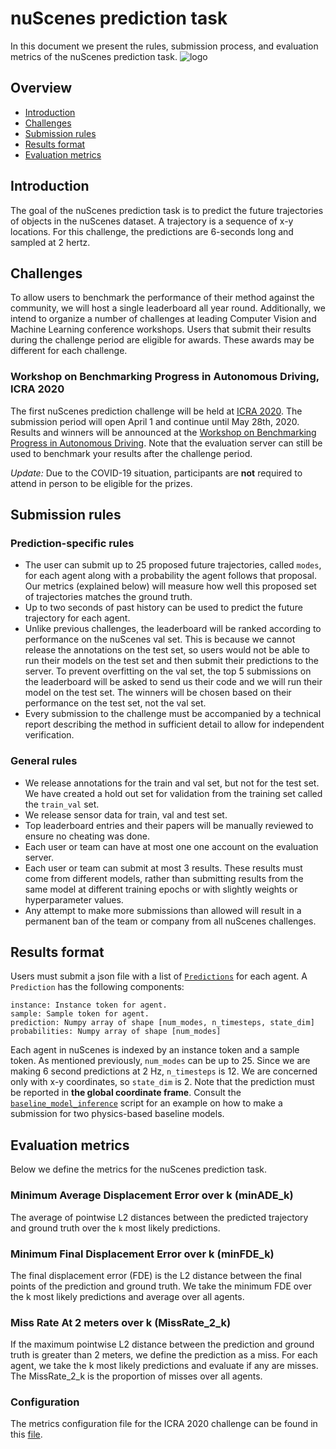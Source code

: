 # nuScenes prediction task
In this document we present the rules, submission process, and evaluation metrics of the nuScenes prediction task.
![logo](https://www.nuscenes.org/public/images/prediction.png)

## Overview
- [Introduction](#introduction)
- [Challenges](#challenges)
- [Submission rules](#submission-rules)
- [Results format](#results-format)
- [Evaluation metrics](#evaluation-metrics)

## Introduction
The goal of the nuScenes prediction task is to predict the future trajectories of objects in the nuScenes dataset.
A trajectory is a sequence of x-y locations. For this challenge, the predictions are 6-seconds long and sampled at
2 hertz.

## Challenges
To allow users to benchmark the performance of their method against the community, we will host a single leaderboard all year round.
Additionally, we intend to organize a number of challenges at leading Computer Vision and Machine Learning conference workshops.
Users that submit their results during the challenge period are eligible for awards. These awards may be different for each challenge.

### Workshop on Benchmarking Progress in Autonomous Driving, ICRA 2020
The first nuScenes prediction challenge will be held at [ICRA 2020](https://www.icra2020.org/).
The submission period will open April 1 and continue until May 28th, 2020.
Results and winners will be announced at the [Workshop on Benchmarking Progress in Autonomous Driving](http://montrealrobotics.ca/driving-benchmarks/).
Note that the evaluation server can still be used to benchmark your results after the challenge period.

*Update:* Due to the COVID-19 situation, participants are **not** required to attend in person
to be eligible for the prizes.

## Submission rules
### Prediction-specific rules
* The user can submit up to 25 proposed future trajectories, called `modes`, for each agent along with a probability the agent follows that proposal. Our metrics (explained below) will measure how well this proposed set of trajectories matches the ground truth.
* Up to two seconds of past history can be used to predict the future trajectory for each agent.
* Unlike previous challenges, the leaderboard will be ranked according to performance on the nuScenes val set. This is because we cannot release the annotations on the test set, so users would not be able to run their models on the test set and then submit their predictions to the server. To prevent overfitting on the val set, the top 5 submissions on the leaderboard will be asked to send us their code and we will run their model on the test set. The winners will be chosen based on their performance on the test set, not the val set.
* Every submission to the challenge must be accompanied by a technical report describing the method in sufficient detail to allow for independent verification.

### General rules
* We release annotations for the train and val set, but not for the test set. We have created a hold out set for validation
from the training set called the `train_val` set.
* We release sensor data for train, val and test set.
* Top leaderboard entries and their papers will be manually reviewed to ensure no cheating was done.
* Each user or team can have at most one one account on the evaluation server.
* Each user or team can submit at most 3 results. These results must come from different models, rather than submitting results from the same model at different training epochs or with slightly weights or hyperparameter values.
* Any attempt to make more submissions than allowed will result in a permanent ban of the team or company from all nuScenes challenges.

## Results format
Users must submit a json file with a list of [`Predictions`](https://github.com/nutonomy/nuscenes-devkit/blob/master/python-sdk/nuscenes/eval/prediction/data_classes.py) for each agent. A `Prediction` has the following components:

```
instance: Instance token for agent.
sample: Sample token for agent.
prediction: Numpy array of shape [num_modes, n_timesteps, state_dim]
probabilities: Numpy array of shape [num_modes]
```

Each agent in nuScenes is indexed by an instance token and a sample token. As mentioned previously, `num_modes` can be up to 25. Since we are making 6 second predictions at 2 Hz, `n_timesteps` is 12. We are concerned only with x-y coordinates, so `state_dim` is 2. Note that the prediction must be reported in **the global coordinate frame**.
Consult the [`baseline_model_inference`](https://github.com/nutonomy/nuscenes-devkit/blob/master/python-sdk/nuscenes/eval/prediction/baseline_model_inference.py) script for an example on how to make a submission for two physics-based baseline models.

## Evaluation metrics
Below we define the metrics for the nuScenes prediction task.

### Minimum Average Displacement Error over k (minADE_k)
The average of pointwise L2 distances between the predicted trajectory and ground truth over the `k` most likely predictions.

### Minimum Final Displacement Error over k (minFDE_k)
The final displacement error (FDE) is the L2 distance between the final points of the prediction and ground truth. We take the minimum FDE over the k most likely predictions and average over all agents.

### Miss Rate At 2 meters over k (MissRate_2_k)
If the maximum pointwise L2 distance between the prediction and ground truth is greater than 2 meters, we define the prediction as a miss.
For each agent, we take the k most likely predictions and evaluate if any are misses. The MissRate_2_k is the proportion of misses over all agents.

### Configuration
The metrics configuration file for the ICRA 2020 challenge can be found in this [file](https://github.com/nutonomy/nuscenes-devkit/blob/master/python-sdk/nuscenes/eval/prediction/configs/predict_2020_icra.json).
